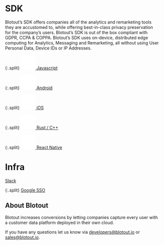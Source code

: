 # SDK

Blotout’s SDK offers companies all of the analytics and remarketing tools they are accustomed to,
while offering best-in-class privacy preservation for the company’s users. Blotout’s SDK is out of the
box compliant with GDPR, CCPA & COPPA. Blotout’s SDK uses on-device, distributed edge
computing for Analytics, Messaging and Remarketing, all without using User Personal Data, Device
IDs or IP Addresses.


{:.split}
[![image](/assets/images/web.svg)
Javascript](https://docs-js.blotout.io)

{:.split}
[![image](/assets/images/android.svg)
Android](https://docs-android.blotout.io)

{:.split}
[![image](/assets/images/ios.svg)
iOS](https://docs-ios.blotout.io)

{:.split}
[![image](/assets/images/rust.svg)
Rust / C++](https://docs-rust.blotout.io)

{:.split}
[![image](/assets/images/react-native.svg)
React Native](https://docs-react-native.blotout.io)

# Infra
[Slack](https://slack.blotout.io)

{:.split}
[Google SSO](https://sso.blotout.io)


## About Blotout
Blotout increases conversions by letting companies capture every user with a customer data platform deployed in their own cloud.

If you have any questions let us know via [developers@blotout.io](mailto:developers@blotout.io) or [sales@blotout.io](mailto:sales@blotout.io). 
